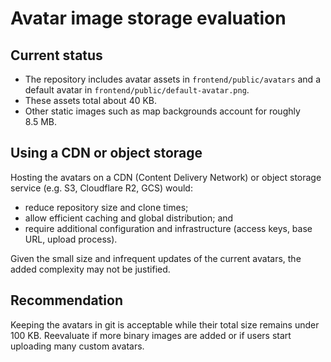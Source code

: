 # Avatar image storage evaluation

## Current status
- The repository includes avatar assets in `frontend/public/avatars` and a default avatar in `frontend/public/default-avatar.png`.
- These assets total about 40 KB.
- Other static images such as map backgrounds account for roughly 8.5 MB.

## Using a CDN or object storage
Hosting the avatars on a CDN (Content Delivery Network) or object storage service (e.g. S3, Cloudflare R2, GCS) would:
- reduce repository size and clone times;
- allow efficient caching and global distribution; and
- require additional configuration and infrastructure (access keys, base URL, upload process).

Given the small size and infrequent updates of the current avatars, the added complexity may not be justified.

## Recommendation
Keeping the avatars in git is acceptable while their total size remains under 100 KB. Reevaluate if more binary images are added or if users start uploading many custom avatars.
